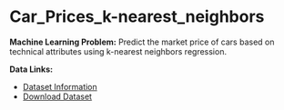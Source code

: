 # Car_Prices_k-nearest_neighbors

**Machine Learning Problem:**
Predict the market price of cars based on technical attributes using k-nearest neighbors regression.

**Data Links:**
- [Dataset Information](https://archive.ics.uci.edu/dataset/10/automobile)
- [Download Dataset](https://archive.ics.uci.edu/ml/machine-learning-databases/autos/imports-85.data)
